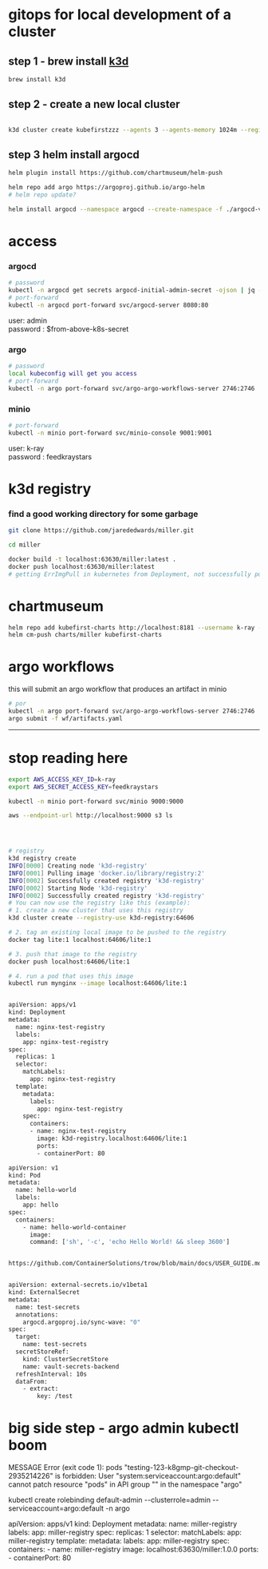 # gitops for local development of a cluster

## step 1 - brew install [k3d](https://k3d.io/v5.3.0)
```bash
brew install k3d
```

## step 2 - create a new local cluster
```bash

k3d cluster create kubefirstzzz --agents 3 --agents-memory 1024m --registry-create kubefirst-registryzz:64640
```
## step 3 helm install argocd
```bash
helm plugin install https://github.com/chartmuseum/helm-push

helm repo add argo https://argoproj.github.io/argo-helm
# helm repo update?

helm install argocd --namespace argocd --create-namespace -f ./argocd-values.yaml --version 4.10.2 argo/argo-cd
```

# access
### argocd
```bash
# password
kubectl -n argocd get secrets argocd-initial-admin-secret -ojson | jq -r .data.password | base64 -D
# port-forward
kubectl -n argocd port-forward svc/argocd-server 8080:80
```
user: admin   
password : $from-above-k8s-secret

### argo
```bash
# password
local kubeconfig will get you access
# port-forward
kubectl -n argo port-forward svc/argo-argo-workflows-server 2746:2746
```

### minio
```bash
# port-forward
kubectl -n minio port-forward svc/minio-console 9001:9001
```
user: k-ray   
password : feedkraystars   


# k3d registry
### find a good working directory for some garbage

```bash
git clone https://github.com/jarededwards/miller.git

cd miller 

docker build -t localhost:63630/miller:latest .
docker push localhost:63630/miller:latest
# getting ErrImgPull in kubernetes from Deployment, not successfully pulling from k3d registry, didn't look into it
```

# chartmuseum
```bash
helm repo add kubefirst-charts http://localhost:8181 --username k-ray --password feedkraystars
helm cm-push charts/miller kubefirst-charts
```

# argo workflows
this will submit an argo workflow that produces an artifact in minio
```bash
# por
kubectl -n argo port-forward svc/argo-argo-workflows-server 2746:2746
argo submit -f wf/artifacts.yaml 
```


---
# stop reading here

```bash
export AWS_ACCESS_KEY_ID=k-ray
export AWS_SECRET_ACCESS_KEY=feedkraystars

kubectl -n minio port-forward svc/minio 9000:9000

aws --endpoint-url http://localhost:9000 s3 ls




# registry
k3d registry create                                           
INFO[0000] Creating node 'k3d-registry'                 
INFO[0001] Pulling image 'docker.io/library/registry:2' 
INFO[0002] Successfully created registry 'k3d-registry' 
INFO[0002] Starting Node 'k3d-registry'                 
INFO[0002] Successfully created registry 'k3d-registry' 
# You can now use the registry like this (example):
# 1. create a new cluster that uses this registry
k3d cluster create --registry-use k3d-registry:64606

# 2. tag an existing local image to be pushed to the registry
docker tag lite:1 localhost:64606/lite:1

# 3. push that image to the registry
docker push localhost:64606/lite:1

# 4. run a pod that uses this image
kubectl run mynginx --image localhost:64606/lite:1


apiVersion: apps/v1
kind: Deployment
metadata:
  name: nginx-test-registry
  labels:
    app: nginx-test-registry
spec:
  replicas: 1
  selector:
    matchLabels:
      app: nginx-test-registry
  template:
    metadata:
      labels:
        app: nginx-test-registry
    spec:
      containers:
      - name: nginx-test-registry
        image: k3d-registry.localhost:64606/lite:1
        ports:
        - containerPort: 80

apiVersion: v1
kind: Pod
metadata:
  name: hello-world
  labels:
    app: hello
spec:
  containers:
    - name: hello-world-container
      image: 
      command: ['sh', '-c', 'echo Hello World! && sleep 3600']


https://github.com/ContainerSolutions/trow/blob/main/docs/USER_GUIDE.md


apiVersion: external-secrets.io/v1beta1
kind: ExternalSecret
metadata:
  name: test-secrets
  annotations:
    argocd.argoproj.io/sync-wave: "0"
spec:
  target:
    name: test-secrets
  secretStoreRef:
    kind: ClusterSecretStore
    name: vault-secrets-backend
  refreshInterval: 10s
  dataFrom:
    - extract:      
        key: /test
```

# big side step - argo admin kubectl boom
MESSAGE
Error (exit code 1): pods "testing-123-k8gmp-git-checkout-2935214226" is forbidden: User "system:serviceaccount:argo:default" cannot patch resource "pods" in API group "" in the namespace "argo"

kubectl create rolebinding default-admin --clusterrole=admin --serviceaccount=argo:default -n argo



apiVersion: apps/v1
kind: Deployment
metadata:
  name: miller-registry
  labels:
    app: miller-registry
spec:
  replicas: 1
  selector:
    matchLabels:
      app: miller-registry
  template:
    metadata:
      labels:
        app: miller-registry
    spec:
      containers:
      - name: miller-registry
        image: localhost:63630/miller:1.0.0
        ports:
        - containerPort: 80